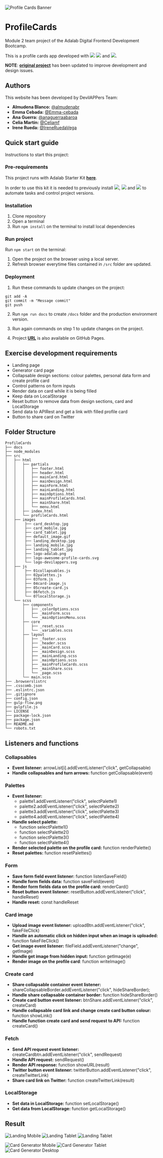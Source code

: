 ![Profile Cards Banner](https://png.pngtree.com/thumb_back/fw800/background/20190222/ourmid/pngtree-halloween-banner-background-illustration-backgroundpumpkinyellownighthalloween-image_61816.jpg)

# **ProfileCards**

Module 2 team project of the Adalab Digital Frontend Development Bootcamp.

This is a profile cards app developed with [<img src = "https://img.shields.io/badge/-HTML5-E34F26?style=flat&logo=html5&logoColor=white">](https://html.spec.whatwg.org/) [<img src = "https://img.shields.io/badge/-CSS3-1572B6?style=flat&logo=css3&logoColor=white">](https://www.w3.org/Style/CSS/) and [<img src = "https://img.shields.io/badge/-JavaScript-F7DF1E?style=flat&logo=javascript&logoColor=black">](https://www.ecma-international.org/ecma-262/).

**NOTE**: [**original project**](https://github.com/Adalab/project-promo-k-module-2-team-6) has been updated to improve development and design issues.

## **Authors**

This website has been developed by DevilAPPers Team:

- **Almudena Blanco:** [@almudenabr](https://github.com/almudenabr)
- **Emma Cebada:** [@Emma-cebada](https://github.com/Emma-cebada)
- **Ana Guerra:** [@anaguerraabaroa](https://github.com/anaguerraabaroa)
- **Celia Martín:** [@Celiamf](https://github.com/Celiamf)
- **Irene Rueda:** [@IreneRuedaVega](https://github.com/IreneRuedaVega)

## **Quick start guide**

Instructions to start this project:

### **Pre-requirements**

This project runs with Adalab Starter Kit [**here**](https://github.com/Adalab/adalab-web-starter-kit).

In order to use this kit it is needed to previously install [<img src="https://img.shields.io/badge/-node.js-339933?style=flat&logo=node.js&logoColor=white">](https://nodejs.org/es/), [<img src="https://img.shields.io/badge/-Git-F05032?style=flat&logo=git&logoColor=white">](https://git-scm.com/) and [<img src="https://img.shields.io/badge/-Gulp.js-CF4647?style=flat&logo=gulp&logoColor=white">](https://gulpjs.com/) to automate tasks and control project versions.

### **Installation**

1. Clone repository
2. Open a terminal
3. Run `npm install` on the terminal to install local dependencies

### **Run project**

Run `npm start` on the terminal:

1. Open the project on the browser using a local server.
2. Refresh browser everytime files contained in `/src` folder are updated.

### **Deployment**

1. Run these commands to update changes on the project:

```
git add -A
git commit -m "Message commit"
git push
```

2. Run `npm run docs` to create `/docs` folder and the production environment version.

3. Run again commands on step 1 to update changes on the project.

4. Project **[URL](https://anaguerraabaroa.github.io/ProfileCards/)** is also available on GitHub Pages.

## **Exercise development requirements**

- Landing page
- Generator card page
- Collapsable design sections: colour palettes, personal data form and create profile card
- Control patterns on form inputs
- Render data on card while it is being filled
- Keep data on LocalStorage
- Reset button to remove data from design sections, card and LocalStorage
- Send data to APIRest and get a link with filled profile card
- Button to share card on Twitter

## **Folder Structure**

```
ProfileCards
├── docs
├── node_modules
├── src
│   ├── html
│   │   ├── partials
│   │   │   ├── footer.html
│   │   │   ├── header.html
│   │   │   ├── mainCard.html
│   │   │   ├── mainDesign.html
│   │   │   ├── mainForm.html
│   │   │   ├── mainLanding.html
│   │   │   ├── mainOptions.html
│   │   │   ├── mainProfileCards.html
│   │   │   ├── mainShare.html
│   │   │   └── menu.html
│   │   ├── index.html
│   │   └── profileCards.html
│   ├── images
│   │    ├── card_desktop.jpg
│   │    ├── card_mobile.jpg
│   │    ├── card_tablet.jpg
│   │    ├── default_image.gif
│   │    ├── landing_desktop.jpg
│   │    ├── landing_mobile.jpg
│   │    ├── landing_tablet.jpg
│   │    ├── logo-adalab.png
│   │    ├── logo-awesome-profile-cards.svg
│   │    └── logo-devilappers.svg
│   ├── js
│   │    ├── 01collapsables.js
│   │    ├── 02palettes.js
│   │    ├── 03form.js
│   │    ├── 04card-image.js
│   │    ├── 05create-card.js
│   │    ├── 06fetch.js
│   │    └── 07localStorage.js
│   └── scss
│       ├── components
│       │   ├── _colorOptions.scss
│       │   ├── _mainForm.scss
│       │   └── _mainOptionsMenu.scss
│       ├── core
│       │   ├── _reset.scss
│       │   └── _variables.scss
│       ├── layout
│       │   ├── _footer.scss
│       │   ├── _header.scss
│       │   ├── _mainCard.scss
│       │   ├── _mainDesign.scss
│       │   ├── _mainLanding.scss
│       │   ├── _mainOptions.scss
│       │   ├── _mainProfileCards.scss
│       │   ├── _mainShare.scss
│       │   └── _page.scss
│       └── main.scss
├── .browserslistrc
├── .csscomb.json
├── .eslintrc.json
├── .gitignore
├── config.json
├── gulp-flow.png
├── gulpfile.js
├── LICENSE
├── package-lock.json
├── package.json
├── README.md
└── robots.txt
```

## **Listeners and functions**

### **Collapsables**

- **Event listener:** arrowList[i].addEventListener("click", getCollapsable)
- **Handle collapsables and turn arrows:** function getCollapsable(event)

### **Palettes**

- **Event listener:**
  - palette1.addEventListener("click", selectPalette1)
  - palette2.addEventListener("click", selectPalette2)
  - palette3.addEventListener("click", selectPalette3)
  - palette4.addEventListener("click", selectPalette4)
- **Handle select palette:**
  - function selectPalette1()
  - function selectPalette2()
  - function selectPalette3()
  - function selectPalette4()
- **Render selected palette on the profile card:** function renderPalette()
- **Reset palettes:** function resetPalettes()

### **Form**

- **Save form field event listener:** function listenSaveField()
- **Handle form fields data:** function saveField(event)
- **Render form fields data on the profile card:** renderCard()
- **Reset button event listener:** resetButton.addEventListener("click", handleReset)
- **Handle reset:** const handleReset

### **Card image**

- **Upload image event listener:** uploadBtn.addEventListener("click", fakeFileClick)
- **Handle an automatic click on hidden input when an image is uploaded:** function fakeFileClick()
- **Get image event listener:** fileField.addEventListener("change", getImage)
- **Handle get image from hidden input:** function getImage(e)
- **Render image on the profile card**: function writeImage()

### **Create card**

- **Share collapsable container event listener:** shareCollapsableBorder.addEventListener("click", hideShareBorder);
- **Handle share collapsable container border:** function hideShareBorder()
- **Create card button event listener:** btnShare.addEventListener("click", createCard)
- **Handle collapsable card link and change create card button colour:** function showLink()
- **Handle function create card and send request to API:** function createCard()

### **Fetch**

- **Send API request event listener:** createCardbtn.addEventListener("click", sendRequest)
- **Handle API request:** sendRequest()
- **Render API response:** function showURL(result)
- **Twitter button event listener:** twitterButton.addEventListener("click", createTwitterLink)
- **Share card link on Twitter:** function createTwitterLink(result)

### **LocalStorage**

- **Set data in LocalStorage:** function setLocalStorage()
- **Get data from LocalStorage:** function getLocalStorage()

## **Result**

![Landing Mobile](./src/images/landing_mobile.jpg) ![Landing Tablet](./src/images/landing_tablet.jpg) ![Landing Tablet](./src/images/landing_desktop.jpg)

![Card Generator Mobile](./src/images/card_mobile.png) ![Card Generator Tablet](./src/images/card_tablet.png) ![Card Generator Desktop](./src/images/card_desktop.png)
